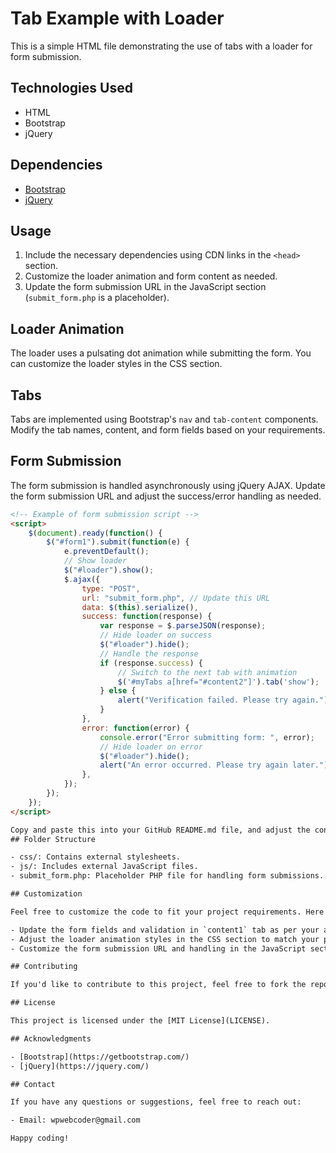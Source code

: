 # Tab Example with Loader

This is a simple HTML file demonstrating the use of tabs with a loader for form submission.

## Technologies Used

- HTML
- Bootstrap
- jQuery

## Dependencies

- [Bootstrap](https://getbootstrap.com/)
- [jQuery](https://jquery.com/)

## Usage

1. Include the necessary dependencies using CDN links in the `<head>` section.
2. Customize the loader animation and form content as needed.
3. Update the form submission URL in the JavaScript section (`submit_form.php` is a placeholder).

## Loader Animation

The loader uses a pulsating dot animation while submitting the form. You can customize the loader styles in the CSS section.

## Tabs

Tabs are implemented using Bootstrap's `nav` and `tab-content` components. Modify the tab names, content, and form fields based on your requirements.

## Form Submission

The form submission is handled asynchronously using jQuery AJAX. Update the form submission URL and adjust the success/error handling as needed.

```html
<!-- Example of form submission script -->
<script>
    $(document).ready(function() {
        $("#form1").submit(function(e) {
            e.preventDefault();
            // Show loader
            $("#loader").show();
            $.ajax({
                type: "POST",
                url: "submit_form.php", // Update this URL
                data: $(this).serialize(),
                success: function(response) {
                    var response = $.parseJSON(response);
                    // Hide loader on success
                    $("#loader").hide();
                    // Handle the response
                    if (response.success) {
                        // Switch to the next tab with animation
                        $('#myTabs a[href="#content2"]').tab('show');
                    } else {
                        alert("Verification failed. Please try again.");
                    }
                },
                error: function(error) {
                    console.error("Error submitting form: ", error);
                    // Hide loader on error
                    $("#loader").hide();
                    alert("An error occurred. Please try again later.");
                },
            });
        });
    });
</script>

Copy and paste this into your GitHub README.md file, and adjust the content as needed.
## Folder Structure

- css/: Contains external stylesheets.
- js/: Includes external JavaScript files.
- submit_form.php: Placeholder PHP file for handling form submissions. Update this based on your server-side logic.

## Customization

Feel free to customize the code to fit your project requirements. Here are a few areas you might want to modify:

- Update the form fields and validation in `content1` tab as per your application needs.
- Adjust the loader animation styles in the CSS section to match your project's design.
- Customize the form submission URL and handling in the JavaScript section (`submit_form.php`).

## Contributing

If you'd like to contribute to this project, feel free to fork the repository and submit a pull request. We welcome any improvements or bug fixes!

## License

This project is licensed under the [MIT License](LICENSE).

## Acknowledgments

- [Bootstrap](https://getbootstrap.com/)
- [jQuery](https://jquery.com/)

## Contact

If you have any questions or suggestions, feel free to reach out:

- Email: wpwebcoder@gmail.com

Happy coding!
